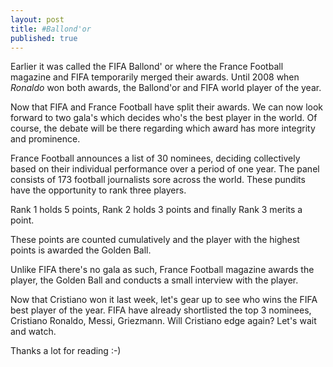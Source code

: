 ```yaml
---
layout: post
title: #Ballond'or
published: true
---
```


Earlier it was called the FIFA Ballond' or where the France Football magazine and FIFA temporarily merged their awards. Until 2008 when *Ronaldo* won both awards, the Ballond'or and FIFA world player of the year.

Now that FIFA and France Football have split their awards. We can now look forward to two gala's which decides who's the best player in the world. Of course, the debate will be there regarding which award has more integrity and prominence.

France Football announces a list of 30 nominees, deciding collectively based on their individual performance over a period of one year. The panel consists of 173 football journalists sore across the world. These pundits have the opportunity to rank three players.

Rank 1 holds 5 points, Rank 2 holds 3 points and finally Rank 3 merits a point.

These points are counted cumulatively and the player with the highest points is awarded the Golden Ball.

Unlike FIFA there's no gala as such, France Football magazine awards the player, the Golden Ball and conducts a small interview with the player.

Now that Cristiano won it last week, let's gear up to see who wins the FIFA best player of the year. FIFA have already shortlisted the top 3 nominees, Cristiano Ronaldo, Messi, Griezmann. Will Cristiano edge again? Let's wait and watch.

Thanks a lot for reading :-)
